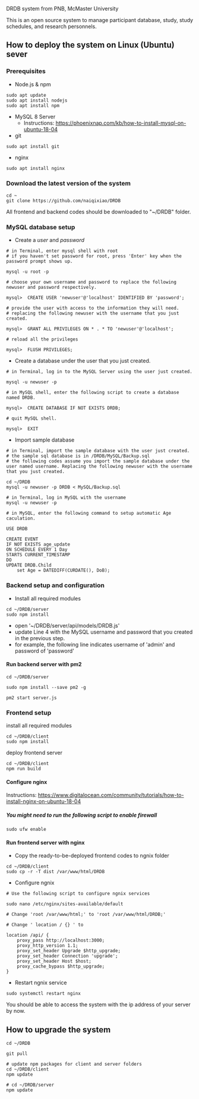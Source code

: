 DRDB system from PNB, McMaster University

This is an open source system to manage participant database, study, study schedules, and research personnels.

## How to deploy the system on Linux (Ubuntu) sever 

### Prerequisites

- Node.js & npm

```
sudo apt update
sudo apt install nodejs
sudo apt install npm
```

- MySQL 8 Server
  - Instructions: https://phoenixnap.com/kb/how-to-install-mysql-on-ubuntu-18-04
- git

```
sudo apt install git
```

- nginx

```
sudo apt install nginx
```

### Download the latest version of the system

```
cd ~
git clone https://github.com/naiqixiao/DRDB
```

All frontend and backend codes should be downloaded to "~/DRDB" folder.

### MySQL database setup

- Create a _user_ and _password_

```
# in Terminal, enter mysql shell with root
# if you haven't set password for root, press 'Enter' key when the password prompt shows up.

mysql -u root -p
```

```
# choose your own username and password to replace the following newuser and password respectively.

mysql>  CREATE USER 'newuser'@'localhost' IDENTIFIED BY 'password';

# provide the user with access to the information they will need.
# replacing the following newuser with the username that you just created.

mysql>  GRANT ALL PRIVILEGES ON * . * TO 'newuser'@'localhost';
```

```
# reload all the privileges

mysql>  FLUSH PRIVILEGES;
```

- Create a database under the user that you just created.

```
# in Terminal, log in to the MySQL Server using the user just created.

mysql -u newuser -p
```

```
# in MySQL shell, enter the following script to create a database named DRDB.

mysql>  CREATE DATABASE IF NOT EXISTS DRDB;
```

```
# quit MySQL shell.

mysql>  EXIT
```

- Import sample database

```
# in Terminal, import the sample database with the user just created.
# the sample sql database is in /DRDB/MySQL/Backup.sql
# the following codes assume you import the sample database under the user named username. Replacing the following newuser with the username that you just created.

cd ~/DRDB
mysql -u newuser -p DRDB < MySQL/Backup.sql
```

```
# in Terminal, log in MySQL with the username
mysql -u newuser -p

# in MySQL, enter the following command to setup automatic Age caculation.

USE DRDB

CREATE EVENT
IF NOT EXISTS age_update
ON SCHEDULE EVERY 1 Day
STARTS CURRENT_TIMESTAMP
DO
UPDATE DRDB.Child 
    set Age = DATEDIFF(CURDATE(), DoB);
```

### Backend setup and configuration

- Install all required modules

```
cd ~/DRDB/server
sudo npm install
```

- open '~/DRDB/server/api/models/DRDB.js'
- update Line 4 with the MySQL username and password that you created in the previous step.
- for example, the following line indicates username of 'admin' and password of 'password'

#### Run backend server with pm2

```
cd ~/DRDB/server

sudo npm install --save pm2 -g

pm2 start server.js
```

### Frontend setup

install all required modules

```
cd ~/DRDB/client
sudo npm install
```

deploy frontend server

```
cd ~/DRDB/client
npm run build
```

#### Configure nginx

Instructions: https://www.digitalocean.com/community/tutorials/how-to-install-nginx-on-ubuntu-18-04

##### You might need to run the following script to enable firewall

```
sudo ufw enable
```

#### Run frontend server with nginx

- Copy the ready-to-be-deployed frontend codes to ngnix folder

```
cd ~/DRDB/client
sudo cp -r -T dist /var/www/html/DRDB
```

- Configure ngnix

```
# Use the following script to configure ngnix services

sudo nano /etc/nginx/sites-available/default

# Change 'root /var/www/html;' to 'root /var/www/html/DRDB;'

# Change ' location / {} ' to 

location /api/ {
    proxy_pass http://localhost:3000;
    proxy_http_version 1.1;
    proxy_set_header Upgrade $http_upgrade;
    proxy_set_header Connection 'upgrade';
    proxy_set_header Host $host;
    proxy_cache_bypass $http_upgrade;
}
```

- Restart ngnix service
```
sudo systemctl restart nginx
```

You should be able to access the system with the ip address of your server by now.

## How to upgrade the system

```
cd ~/DRDB

git pull

# update npm packages for client and server folders
cd ~/DRDB/client
npm update

# cd ~/DRDB/server
npm update
```
